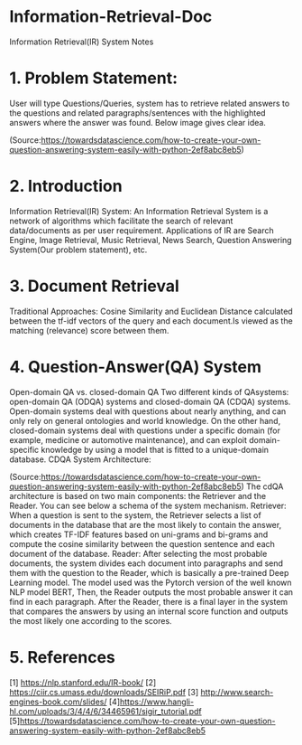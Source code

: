 # Information-Retrieval-Doc
Information Retrieval(IR) System Notes

# 1. Problem Statement: 
User will type Questions/Queries, system has to retrieve related answers to the questions and related paragraphs/sentences with the highlighted answers where the answer was found. Below image gives clear idea.

(Source:https://towardsdatascience.com/how-to-create-your-own-question-answering-system-easily-with-python-2ef8abc8eb5)

# 2. Introduction
Information Retrieval(IR) System: An Information Retrieval System is a network of algorithms which facilitate the search of relevant data/documents as per user requirement. Applications of IR are Search Engine, Image Retrieval, Music Retrieval, News Search, Question Answering System(Our problem statement), etc.

# 3. Document Retrieval
Traditional Approaches: Cosine Similarity and Euclidean Distance calculated between the tf-idf vectors of the query and each document.Is viewed as the matching (relevance) score between them.

# 4. Question-Answer(QA) System
Open-domain QA vs. closed-domain QA
Two different kinds of QAsystems: open-domain QA (ODQA) systems and closed-domain QA (CDQA) systems.
Open-domain systems deal with questions about nearly anything, and can only rely on general ontologies and world knowledge. On the other hand, closed-domain systems deal with questions under a specific domain (for example, medicine or automotive maintenance), and can exploit domain-specific knowledge by using a model that is fitted to a unique-domain database.
CDQA System Architecture:

(Source:https://towardsdatascience.com/how-to-create-your-own-question-answering-system-easily-with-python-2ef8abc8eb5)
The cdQA architecture is based on two main components: the Retriever and the Reader. You can see below a schema of the system mechanism.
Retriever:
When a question is sent to the system, the Retriever selects a list of documents in the database that are the most likely to contain the answer, which creates TF-IDF features based on uni-grams and bi-grams and compute the cosine similarity between the question sentence and each document of the database.
Reader:
After selecting the most probable documents, the system divides each document into paragraphs and send them with the question to the Reader, which is basically a pre-trained Deep Learning model. The model used was the Pytorch version of the well known NLP model BERT, Then, the Reader outputs the most probable answer it can find in each paragraph. After the Reader, there is a final layer in the system that compares the answers by using an internal score function and outputs the most likely one according to the scores.

# 5. References

[1] https://nlp.stanford.edu/IR-book/
[2] https://ciir.cs.umass.edu/downloads/SEIRiP.pdf
[3] http://www.search-engines-book.com/slides/
[4]https://www.hangli-hl.com/uploads/3/4/4/6/34465961/sigir_tutorial.pdf
[5]https://towardsdatascience.com/how-to-create-your-own-question-answering-system-easily-with-python-2ef8abc8eb5
